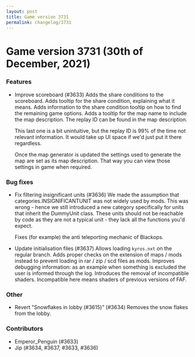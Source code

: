 ```yaml
---
layout: post
title: Game version 3731
permalink: changelog/3731
---
```


# Game version 3731 (30th of December, 2021)

### Features

- Improve scoreboard (#3633)
  Adds the share conditions to the scoreboard. Adds tooltip for
  the share condition, explaining what it means. Adds information
  to the share condition tooltip on how to find the remaining
  game options. Adds a tooltip for the map name to include the
  map description. The replay ID can be found in the map description.

  This last one is a bit unintuitive, but the replay ID is 99% of the time
  not relevant information. It would take up UI space if we'd just put
  it there regardless.

  Once the map generator is updated the settings used to generate
  the map are set as its map description. That way you can view those
  settings in game when required.

### Bug fixes

- Fix filtering insignificant units (#3636)
  We made the assumption that categories.INSIGNIFICANTUNIT
  was not widely used by mods. This was wrong - hence we still
  introduced a new category specifically for units that inherit the
  DummyUnit class. These units should not be reachable by code
  as they are not a typical unit - they lack all the functions you'd
  expect.

  Fixes (for example) the anti teleporting mechanic of Blackops.

- Update initialisation files (#3637)
  Allows loading `kyros.nxt` on the regular branch. Adds
  proper checks on the extension of maps / mods instead to
  prevent loading in rar / zip / scd files as mods. Improves
  debugging information: as an example when something is
  excluded the user is informed through the log. Introduces
  the removal of incompatible shaders. Incompatible here
  means shaders of previous versions of FAF.

### Other

- Revert "Snowflakes in lobby (#3615)" (#3634)
  Removes the snow flakes from the lobby.

### Contributors

- Emperor_Penguin (#3633)
- Jip (#3634, #3637, #3633, #3636)
